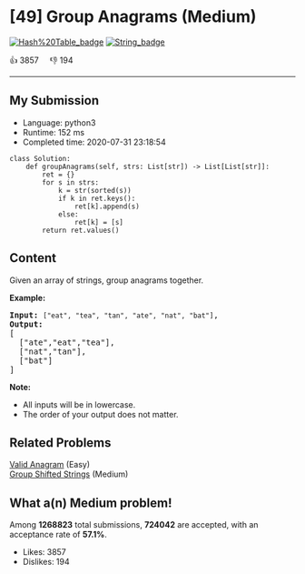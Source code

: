 # [49] Group Anagrams (Medium)

[![Hash%20Table_badge](https://img.shields.io/badge/topic-Hash%20Table-green.svg)](https://leetcode.com/problems/group-anagrams/)  [![String_badge](https://img.shields.io/badge/topic-String-green.svg)](https://leetcode.com/problems/group-anagrams/) 

:+1: 3857 &nbsp; &nbsp; :thumbsdown: 194

---

## My Submission

- Language: python3
- Runtime: 152 ms
- Completed time: 2020-07-31 23:18:54

```python3
class Solution:
    def groupAnagrams(self, strs: List[str]) -> List[List[str]]:
        ret = {}
        for s in strs:
            k = str(sorted(s))
            if k in ret.keys():
                ret[k].append(s)
            else:
                ret[k] = [s]
        return ret.values()
```

## Content
<p>Given an array of strings, group anagrams together.</p>

<p><strong>Example:</strong></p>

<pre>
<strong>Input:</strong> <code>[&quot;eat&quot;, &quot;tea&quot;, &quot;tan&quot;, &quot;ate&quot;, &quot;nat&quot;, &quot;bat&quot;]</code>,
<strong>Output:</strong>
[
  [&quot;ate&quot;,&quot;eat&quot;,&quot;tea&quot;],
  [&quot;nat&quot;,&quot;tan&quot;],
  [&quot;bat&quot;]
]</pre>

<p><strong>Note:</strong></p>

<ul>
	<li>All inputs will be in lowercase.</li>
	<li>The order of your output does not&nbsp;matter.</li>
</ul>


## Related Problems
[Valid Anagram](https://leetcode.com/problems/valid-anagram/) (Easy) <br>
[Group Shifted Strings](https://leetcode.com/problems/group-shifted-strings/) (Medium) <br>

## What a(n) Medium problem!
Among **1268823** total submissions, **724042** are accepted, with an acceptance rate of **57.1%**. <br>

- Likes: 3857
- Dislikes: 194

